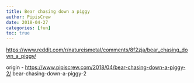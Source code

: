 ```yaml
---
title: Bear chasing down a piggy
author: PipisCrew
date: 2018-04-27
categories: [fun]
toc: true
---
```


https://www.reddit.com/r/natureismetal/comments/8f2zja/bear_chasing_down_a_piggy/

origin - https://www.pipiscrew.com/2018/04/bear-chasing-down-a-piggy-2/ bear-chasing-down-a-piggy-2